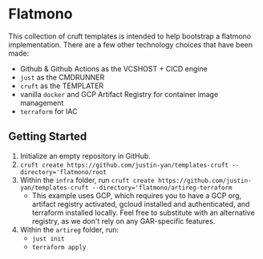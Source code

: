 # Flatmono

This collection of cruft templates is intended to help bootstrap a flatmono implementation.  There are a few other technology choices that have been made:

- Github & Github Actions as the VCSHOST + CICD engine
- `just` as the CMDRUNNER
- `cruft` as the TEMPLATER
- vanilla `docker` and GCP Artifact Registry for container image management
- `terraform` for IAC


## Getting Started

1. Initialize an empty repository in GitHub.
2. `cruft create https://github.com/justin-yan/templates-cruft --directory='flatmono/root`
3. Within the `infra` folder, run `cruft create https://github.com/justin-yan/templates-cruft --directory='flatmono/artireg-terraform`
    - This example uses GCP, which requires you to have a GCP org, artifact registry activated, gcloud installed and authenticated, and terraform installed locally.  Feel free to substitute with an alternative registry, as we don't rely on any GAR-specific features.
4. Within the `artireg` folder, run:
    - `just init`
    - `terraform apply`

